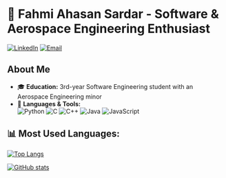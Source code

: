 # 🚀 Fahmi Ahasan Sardar - Software & Aerospace Engineering Enthusiast

[![LinkedIn](https://img.shields.io/badge/LinkedIn-Connect-blue?logo=linkedin)](www.linkedin.com/in/fahmi-sardar-ab7167322)
[![Email](https://img.shields.io/badge/Email-Contact-red?logo=gmail)](mailto:fahmi.sardar@ucalgary.ca)

## About Me  
- 🎓 **Education:** 3rd-year Software Engineering student with an Aerospace Engineering minor  
- 🔧 **Languages & Tools:**  
  ![Python](https://img.shields.io/badge/Python-3776AB?style=flat&logo=python&logoColor=white)
  ![C](https://img.shields.io/badge/C-00599C?style=flat&logo=c&logoColor=white)
  ![C++](https://img.shields.io/badge/C++-00599C?style=flat&logo=c%2B%2B&logoColor=white)
  ![Java](https://img.shields.io/badge/Java-ED8B00?style=flat&logo=java&logoColor=white)
  ![JavaScript](https://img.shields.io/badge/JavaScript-F7DF1E?style=flat&logo=javascript&logoColor=black)

## 📊 Most Used Languages:
[![Top Langs](https://github-readme-stats.vercel.app/api/top-langs/?username=FahmiSar&layout=compact&theme=dark)](https://github.com/anuraghazra/github-readme-stats)

[![GitHub stats](https://github-readme-stats.vercel.app/api?username=FahmiSar&show_icons=true&theme=dark)](https://github.com/anuraghazra/github-readme-stats)

